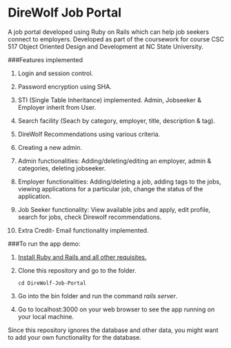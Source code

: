 # DireWolf Job Portal
A job portal developed using Ruby on Rails which can help job seekers connect to employers. Developed as part of the coursework for course CSC 517 Object Oriented Design and Development at NC State University.

###Features implemented

1. Login and session control.

2. Password encryption using SHA.

3. STI (Single Table Inheritance) implemented. Admin, Jobseeker & Employer inherit from User.

4. Search facility (Seach by category, employer, title, description & tag).

5. DireWolf Recommendations using various criteria.

6. Creating a new admin.

7. Admin functionalities: Adding/deleting/editing an employer, admin & categories, deleting jobseeker.

8. Employer functionalities: Adding/deleting a job, adding tags to the jobs, viewing applications for a particular job, change the status of the application.

9. Job Seeker functionality: View available jobs and apply, edit profile, search for jobs, check Direwolf recommendations.

10. Extra Credit- Email functionality implemented.

###To run the app demo:

1. [Install Ruby and Rails and all other requisites.](http://guides.rubyonrails.org/getting_started.html)
2. Clone this repository and go to the folder.
	
	`cd DireWolf-Job-Portal`

3. Go into the bin folder and run the command *rails server*.

4. Go to localhost:3000 on your web browser to see the app running on your local machine.

Since this repository ignores the database and other data, you might want to add your own functionality for the database.


